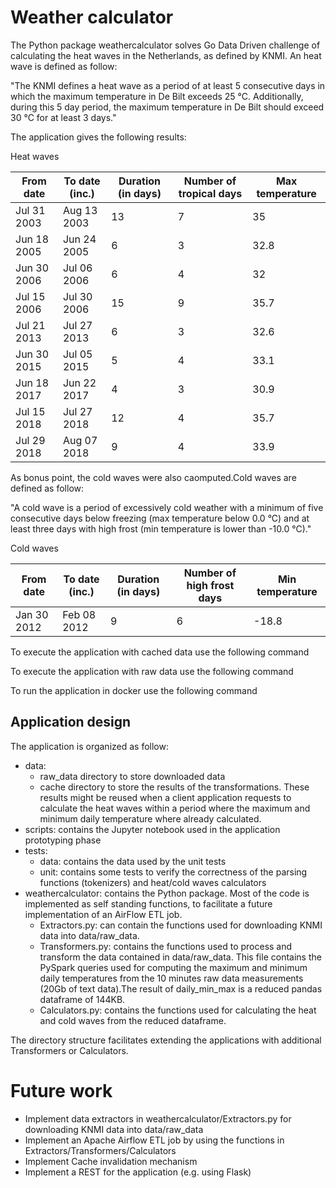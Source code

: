 # Weather calculator

The Python package weathercalculator solves Go Data Driven challenge of calculating the heat waves in the Netherlands,
as defined by KNMI. An heat wave is defined as follow:

"The KNMI defines a heat wave as a period of at least 5 consecutive days in which the maximum temperature in De Bilt exceeds 25 °C.
Additionally, during this 5 day period, the maximum temperature in De Bilt should exceed 30 °C for at least 3 days."

The application gives the following results:

Heat waves

| From date   | To date (inc.) | Duration (in days) | Number of tropical days | Max temperature |
| ------------| -------------  | ------------------ | ----------------------- | --------------- |
| Jul 31 2003 | Aug 13 2003    |                 13 |                       7 |            35   |
| Jun 18 2005 | Jun 24 2005    |                  6 |                       3 |            32.8 |
| Jun 30 2006 | Jul 06 2006    |                  6 |                       4 |            32   |
| Jul 15 2006 | Jul 30 2006    |                 15 |                       9 |            35.7 |
| Jul 21 2013 | Jul 27 2013    |                  6 |                       3 |            32.6 |
| Jun 30 2015 | Jul 05 2015    |                  5 |                       4 |            33.1 |
| Jun 18 2017 | Jun 22 2017    |                  4 |                       3 |            30.9 |
| Jul 15 2018 | Jul 27 2018    |                 12 |                       4 |            35.7 |
| Jul 29 2018 | Aug 07 2018    |                  9 |                       4 |            33.9 |


As bonus point, the cold waves were also caomputed.Cold waves are defined as follow:

"A cold wave is a period of excessively cold weather with a minimum of five consecutive days below 
freezing (max temperature below 0.0 °C) and at least three days with high frost (min temperature is lower than -10.0 °C)."

Cold waves

| From date   | To date (inc.) | Duration (in days) | Number of high frost days | Min temperature |
| ------------| -------------  | ------------------ | ------------------------- | --------------- |
| Jan 30 2012 | Feb 08 2012    |                  9 |                         6 |           -18.8 |

To execute the application with cached data use the following command

To execute the application with raw data use the following command

To run the application in docker use the following command

## Application design

The application is organized as follow:
+ data:
    + raw_data directory to store downloaded data
    + cache directory to store the results of the transformations.
These results might be reused when a client application requests to calculate the heat waves within a period where the maximum
and minimum daily temperature where already calculated.
+ scripts: contains the Jupyter notebook used in the application prototyping phase
+ tests:
    + data: contains the data used by the unit tests
    + unit: contains some  tests to verify the correctness of the parsing functions (tokenizers) and heat/cold waves calculators
+ weathercalculator: contains the Python package. Most of the code is implemented as self standing functions, 
to facilitate a future implementation of an AirFlow ETL job.
    + Extractors.py: can contain the functions used for downloading KNMI data into data/raw_data.
    + Transformers.py: contains the functions used to process and transform the data contained in data/raw_data. 
    This file contains the PySpark queries used for computing the maximum and minimum daily temperatures from the 10 minutes raw data 
    measurements (20Gb of text data).The result of daily_min_max is a reduced pandas dataframe of 144KB. 
    + Calculators.py: contains the functions used for calculating the heat and cold waves from the reduced dataframe.

The directory structure facilitates extending the applications with additional Transformers or Calculators.

# Future work

+ Implement data extractors in weathercalculator/Extractors.py for downloading KNMI data into data/raw_data 
+ Implement an Apache Airflow ETL job by using the functions in Extractors/Transformers/Calculators
+ Implement Cache invalidation mechanism
+ Implement a REST for the application (e.g. using Flask)